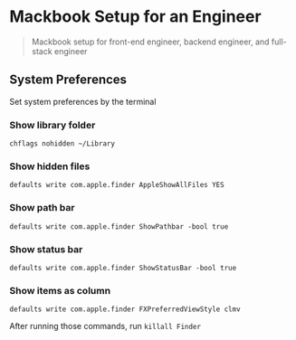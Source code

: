 # Mackbook Setup for an Engineer
> Mackbook setup for front-end engineer, backend engineer, and full-stack engineer

## System Preferences
Set system preferences by the terminal

### Show library folder
`chflags nohidden ~/Library` 
### Show hidden files
`defaults write com.apple.finder AppleShowAllFiles YES`
### Show path bar
`defaults write com.apple.finder ShowPathbar -bool true`
### Show status bar
`defaults write com.apple.finder ShowStatusBar -bool true`
### Show items as column
`defaults write com.apple.finder FXPreferredViewStyle clmv`

After running those commands, run `killall Finder`
